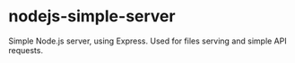 # nodejs-simple-server
Simple Node.js server, using Express. Used for files serving and simple API requests.